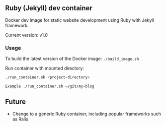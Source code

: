 ## Ruby (Jekyll) dev container

Docker dev image for static website development using Ruby with Jekyll framework.

Current version: v1.0

### Usage

To build the latest version of the Docker image:
`./build_image.sh`

Run container with mounted directory:
```sh
./run_container.sh <project-directory>

Example ./run_container.sh ~/git/my-blog
```


## Future
- Change to a generic Ruby container, including popular frameworks such as Rails